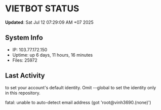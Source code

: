 # VIETBOT STATUS
**Updated**: Sat Jul 12 07:29:09 AM +07 2025

## System Info
- IP: 103.77.172.150
- Uptime: up 6 days, 11 hours, 16 minutes
- Files: 25972

## Last Activity

to set your account's default identity.
Omit --global to set the identity only in this repository.

fatal: unable to auto-detect email address (got 'root@vinh3690.(none)')
